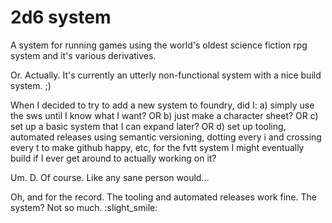 # 2d6 system

A system for running games using the world's oldest science fiction rpg system and it's various derivatives.

Or. Actually. It's currently an utterly non-functional system with a nice build system. ;)

When I decided to try to add a new system to foundry, did I:
a) simply use the sws until I know what I want?
OR
b) just make a character sheet?
OR
c) set up a basic system that I can expand later?
OR
d) set up tooling, automated releases using semantic versioning, dotting every i and crossing every t to make github happy, etc, for the fvtt system I might eventually build if I ever get around to actually working on it?

Um. D. Of course. Like any sane person would...

Oh, and for the record. The tooling and automated releases work fine. The system? Not so much. :slight_smile:
